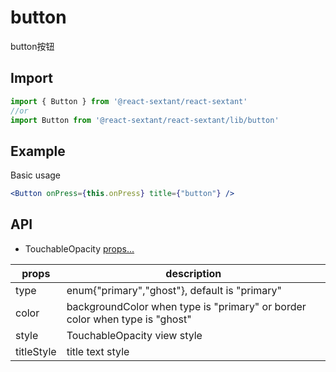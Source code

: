 # button

button按钮

## Import
```jsx harmony
import { Button } from '@react-sextant/react-sextant'
//or
import Button from '@react-sextant/react-sextant/lib/button'
```
## Example

Basic usage
```jsx harmony
<Button onPress={this.onPress} title={"button"} />
```
## API

 - TouchableOpacity [props...](https://reactnative.dev/docs/touchableopacity)

| props | description |
|----|----|
|type|enum{"primary","ghost"}, default is "primary"|
|color|backgroundColor when type is "primary" or border color when type is "ghost"|
|style|TouchableOpacity view style|
|titleStyle|title text style|
